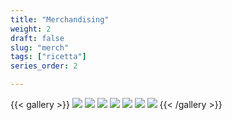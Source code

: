 ```yaml
---
title: "Merchandising"
weight: 2
draft: false
slug: "merch"
tags: ["ricetta"]
series_order: 2

---
```


{{< gallery >}}
  <img src="cup.png" class="grid-w50 md:grid-w33 xl:grid-w25" />
  <img src="apron.png" class="grid-w50 md:grid-w33 xl:grid-w25" />
  <img src="cup.png" class="grid-w50 md:grid-w33 xl:grid-w25" />
  <img src="apron.png" class="grid-w50 md:grid-w33 xl:grid-w25" />
  <img src="cup.png" class="grid-w50 md:grid-w33 xl:grid-w25" />
  <img src="apron.png" class="grid-w50 md:grid-w33 xl:grid-w25" />
  <img src="cup.png" class="grid-w50 md:grid-w33 xl:grid-w25" />
{{< /gallery >}}


